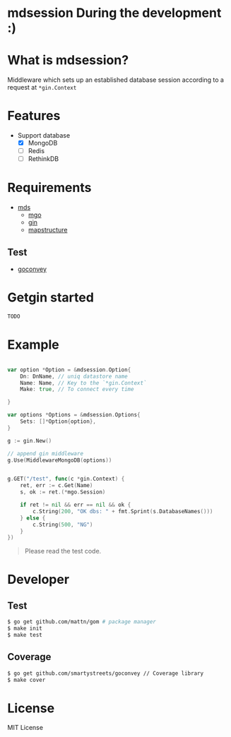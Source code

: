 mdsession During the development :)
=========

# What is mdsession?

Middleware which sets up an established database session according to a request at `*gin.Context`

# Features

- Support database
  - [x] MongoDB
  - [ ] Redis
  - [ ] RethinkDB

# Requirements

- [mds](https://github.com/dogenzaka/mds)
  - [mgo](https://github.com/go-mgo/mgo)
  - [gin](github.com/gin-gonic/gin)
  - [mapstructure](https://github.com/mitchellh/mapstructure)


## Test

- [goconvey](https://github.com/smartystreets/goconvey)

# Getgin started

```sh
TODO
```

# Example

```go

var option *Option = &mdsession.Option{
    Dn: DnName, // uniq datastore name
    Name: Name, // Key to the `*gin.Context`
    Make: true, // To connect every time

}

var options *Options = &mdsession.Options{
    Sets: []*Option{option},
}

g := gin.New()

// append gin middleware
g.Use(MiddlewareMongoDB(options))


g.GET("/test", func(c *gin.Context) {
    ret, err := c.Get(Name)
    s, ok := ret.(*mgo.Session)

    if ret != nil && err == nil && ok {
        c.String(200, "OK dbs: " + fmt.Sprint(s.DatabaseNames()))
    } else {
        c.String(500, "NG")
    }
})

```

> Please read the test code.

# Developer

## Test

```sh
$ go get github.com/mattn/gom # package manager
$ make init
$ make test
```

## Coverage

```sh
$ go get github.com/smartystreets/goconvey // Coverage library
$ make cover
```

# License

MIT License
